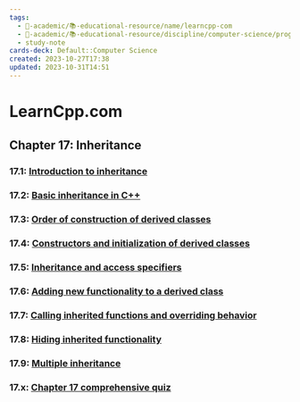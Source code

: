 ```yaml
---
tags:
  - 🔴-academic/📚-educational-resource/name/learncpp-com
  - 🔴-academic/📚-educational-resource/discipline/computer-science/programming-language/cpp
  - study-note
cards-deck: Default::Computer Science
created: 2023-10-27T17:38
updated: 2023-10-31T14:51
---
```


# LearnCpp.com

## Chapter 17꞉ Inheritance

### 17.1: [Introduction to inheritance](https://www.learncpp.com/cpp-tutorial/introduction-to-inheritance/)

### 17.2: [Basic inheritance in C++](https://www.learncpp.com/cpp-tutorial/basic-inheritance-in-c/)

### 17.3: [Order of construction of derived classes](https://www.learncpp.com/cpp-tutorial/order-of-construction-of-derived-classes/)

### 17.4: [Constructors and initialization of derived classes](https://www.learncpp.com/cpp-tutorial/constructors-and-initialization-of-derived-classes/)

### 17.5: [Inheritance and access specifiers](https://www.learncpp.com/cpp-tutorial/inheritance-and-access-specifiers/)

### 17.6: [Adding new functionality to a derived class](https://www.learncpp.com/cpp-tutorial/adding-new-functionality-to-a-derived-class/)

### 17.7: [Calling inherited functions and overriding behavior](https://www.learncpp.com/cpp-tutorial/calling-inherited-functions-and-overriding-behavior/)

### 17.8: [Hiding inherited functionality](https://www.learncpp.com/cpp-tutorial/hiding-inherited-functionality/)

### 17.9: [Multiple inheritance](https://www.learncpp.com/cpp-tutorial/multiple-inheritance/)

### 17.x: [Chapter 17 comprehensive quiz](https://www.learncpp.com/cpp-tutorial/chapter-17-comprehensive-quiz/)



